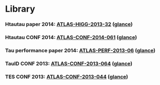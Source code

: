 # Library

### Htautau paper 2014: [ATLAS-HIGG-2013-32]() ([glance](https://atglance.web.cern.ch/atglance/analysis/detailAnalysis.php?readonly=true&id=4782))

### Htautau CONF 2014: [ATLAS-CONF-2014-061](https://atlas.web.cern.ch/Atlas/GROUPS/PHYSICS/CONFNOTES/ATLAS-CONF-2014-061/) ([glance](https://atglance.web.cern.ch/atglance/confnote/detailAnalysis.php?readonly=true&id=6928))

### Tau performance paper 2014: [ATLAS-PERF-2013-06]() ([glance](https://atglance.web.cern.ch/atglance/analysis/detailAnalysis.php?readonly=true&id=4632))

### TauID CONF 2013: [ATLAS-CONF-2013-064](https://atlas.web.cern.ch/Atlas/GROUPS/PHYSICS/CONFNOTES/ATLAS-CONF-2013-064/) ([glance](https://atglance.web.cern.ch/atglance/confnote/detailAnalysis.php?readonly=true&id=4946))

### TES CONF 2013: [ATLAS-CONF-2013-044](https://atlas.web.cern.ch/Atlas/GROUPS/PHYSICS/CONFNOTES/ATLAS-CONF-2013-044/) ([glance](https://atglance.web.cern.ch/atglance/confnote/detailAnalysis.php?readonly=true&id=4945))

